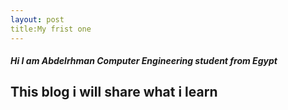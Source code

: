 ```yaml
---
layout: post
title:My frist one
---
```



##### Hi I am Abdelrhman Computer Engineering student from Egypt 
## This blog i will share what i learn 
